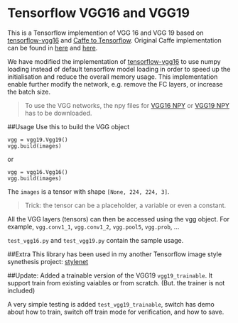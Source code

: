 # Tensorflow VGG16 and VGG19

This is a Tensorflow implemention of VGG 16 and VGG 19 based on [tensorflow-vgg16](https://github.com/ry/tensorflow-vgg16) and [Caffe to Tensorflow](https://github.com/ethereon/caffe-tensorflow). Original Caffe implementation can be found in [here](https://gist.github.com/ksimonyan/211839e770f7b538e2d8) and [here](https://gist.github.com/ksimonyan/3785162f95cd2d5fee77).

We have modified the implementation of <a href="https://github.com/ry/tensorflow-vgg16">tensorflow-vgg16</a> to use numpy loading instead of default tensorflow model loading in order to speed up the initialisation and reduce the overall memory usage. This implementation enable further modify the network, e.g. remove the FC layers, or increase the batch size.

>To use the VGG networks, the npy files for [VGG16 NPY](https://mega.nz/#!YU1FWJrA!O1ywiCS2IiOlUCtCpI6HTJOMrneN-Qdv3ywQP5poecM) or [VGG19 NPY](https://mega.nz/#!xZ8glS6J!MAnE91ND_WyfZ_8mvkuSa2YcA7q-1ehfSm-Q1fxOvvs) has to be downloaded.

##Usage
Use this to build the VGG object
```
vgg = vgg19.Vgg19()
vgg.build(images)
```
or
```
vgg = vgg16.Vgg16()
vgg.build(images)
```
The `images` is a tensor with shape `[None, 224, 224, 3]`. 
>Trick: the tensor can be a placeholder, a variable or even a constant.

All the VGG layers (tensors) can then be accessed using the vgg object. For example, `vgg.conv1_1`, `vgg.conv1_2`, `vgg.pool5`, `vgg.prob`, ...

`test_vgg16.py` and `test_vgg19.py` contain the sample usage.

##Extra
This library has been used in my another Tensorflow image style synethesis project: [stylenet](https://github.com/machrisaa/stylenet)


##Update:
Added a trainable version of the VGG19 `vgg19_trainable`. It support train from existing vaiables or from scratch. (But. the trainer is not included)

A very simple testing is added `test_vgg19_trainable`, switch has demo about how to train, switch off train mode for verification, and how to save.
